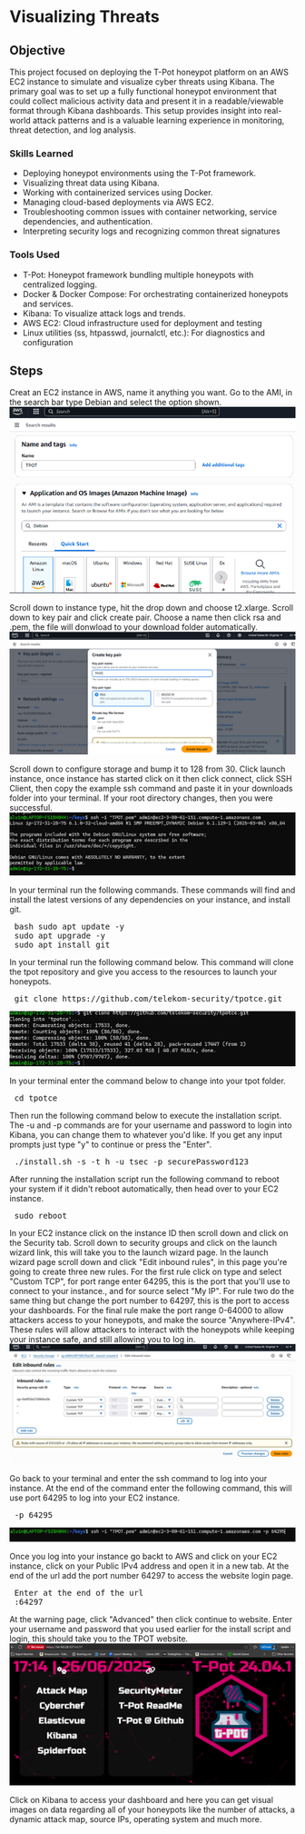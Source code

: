 # Visualizing Threats

## Objective

This project focused on deploying the T-Pot honeypot platform on an AWS EC2 instance to simulate and visualize cyber threats using Kibana. The primary goal was to set up a fully functional honeypot environment that could collect malicious activity data and present it in a readable/viewable format through Kibana dashboards. This setup provides insight into real-world attack patterns and is a valuable learning experience in monitoring, threat detection, and log analysis.

### Skills Learned

- Deploying honeypot environments using the T-Pot framework.
- Visualizing threat data using Kibana.
- Working with containerized services using Docker.
- Managing cloud-based deployments via AWS EC2.
- Troubleshooting common issues with container networking, service dependencies, and authentication.
- Interpreting security logs and recognizing common threat signatures
 

### Tools Used

- T-Pot: Honeypot framework bundling multiple honeypots with centralized logging.
- Docker & Docker Compose: For orchestrating containerized honeypots and services.
- Kibana: To visualize attack logs and trends.
- AWS EC2: Cloud infrastructure used for deployment and testing
- Linux utilities (ss, htpasswd, journalctl, etc.): For diagnostics and configuration

## Steps

Creat an EC2 instance in AWS, name it anything you want. Go to the AMI, in the search bar type Debian and select the option shown.
![Kibana Screenshot](https://github.com/Alvin-Janton/Visualizing-Threats/blob/main/images/Screenshot%202025-07-04%20165144.png?raw=true)

Scroll down to instance type, hit the drop down and choose t2.xlarge. Scroll down to key pair and click create pair. Choose a name then click rsa and .pem, the file will donwload to your download folder automatically.
![Kibana Screenshot](https://github.com/Alvin-Janton/Visualizing-Threats/blob/main/images/Screenshot%202025-07-04%20165600.png?raw=true)

Scroll down to configure storage and bump it to 128 from 30. Click launch instance, once instance has started click on it then click connect, click SSH Client, then copy the example ssh command and paste it in your downloads folder into your terminal. If your root directory changes, then you were successful.
![Kibana Screenshot](https://github.com/Alvin-Janton/Visualizing-Threats/blob/main/images/Screenshot%202025-07-04%20184807.png?raw=true)

In your terminal run the following commands. These commands will find and install the latest versions of any dependencies on your instance, and install git.
<pre> bash sudo apt update -y 
 sudo apt upgrade -y 
 sudo apt install git  
</pre>

In your terminal run the following command below. This command will clone the tpot repository and give you access to the resources to launch your honeypots.
<pre>
 git clone https://github.com/telekom-security/tpotce.git
</pre>

![Kibana Screenshot](https://github.com/Alvin-Janton/Visualizing-Threats/blob/main/images/Screenshot%202025-07-04%20205138.png?raw=true)

In your terminal enter the command below to change into your tpot folder.
<pre>
 cd tpotce
</pre>

Then run the following command below to execute the installation script. The -u and -p commands are for your username and password to login into Kibana, you can change them to whatever you'd like. If you get any input prompts just type "y" to continue or press the "Enter".
<pre>
 ./install.sh -s -t h -u tsec -p securePassword123
</pre>

After running the installation script run the following command to reboot your system if it didn't reboot automatically, then head over to your EC2 instance.
<pre>
 sudo reboot
</pre>

In your EC2 instance click on the instance ID then scroll down and click on the Security tab. Scroll down to security groups and click on the launch wizard link, this will take you to the launch wizard page. In the launch wizard page scroll down and click "Edit inbound rules", in this page you're going to create three new rules. For the first rule click on type and select "Custom TCP", for port range enter 64295, this is the port that you'll use to connect to your instance., and for source select "My IP". For rule two do the same thing but change the port number to 64297, this is the port to access your dashboards. For the final rule make the port range 0-64000 to allow attackers access to your honeypots, and make the source "Anywhere-IPv4". These rules will allow attackers to interact with the honeypots while keeping your instance safe, and still allowing you to log in.
![Kibana Screenshot](https://github.com/Alvin-Janton/Visualizing-Threats/blob/main/images/Screenshot_4-7-2025_21951_us-east-1.console.aws.amazon.com.jpeg?raw=true)

Go back to your terminal and enter the ssh command to log into your instance. At the end of the command enter the following command, this will use port 64295 to log into your EC2 instance.
<pre>
 -p 64295
</pre>

![Kibana Screenshot](https://github.com/Alvin-Janton/Visualizing-Threats/blob/main/images/Screenshot%202025-07-04%20211131.png?raw=true)

Once you log into your instance go backt to AWS and click on your EC2 instance, click on your Public IPv4 address and open it in a new tab. At the end of the url add the port number 64297 to access the website login page.
<pre>
 Enter at the end of the url
 :64297
</pre>

At the warning page, click "Advanced" then click continue to website. Enter your username and password that you used earlier for the install script and login, this should take you to the TPOT website.
![Kibana Screenshot](https://github.com/Alvin-Janton/Visualizing-Threats/blob/main/images/Screenshot%202025-06-26%20171503.png?raw=true)

Click on Kibana to access your dashboard and here you can get visual images on data regarding all of your honeypots like the number of attacks, a dynamic attack map, source IPs, operating system and much more.


